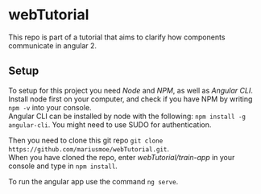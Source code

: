 # webTutorial
This repo is part of a tutorial that aims to clarify how components communicate in angular 2.

## Setup
To setup for this project you need *Node* and *NPM*, as well as *Angular CLI*.  
Install node first on your computer, and check if you have NPM by writing `npm -v` into your console.  
Angular CLI can be installed by node with the following: `npm install -g angular-cli`. You might need to use SUDO for authentication.

Then you need to clone this git repo `git clone https://github.com/mariusmoe/webTutorial.git`.  
When you have cloned the repo, enter *webTutorial/train-app* in your console and type in `npm install`.

To run the angular app use the command `ng serve`.
